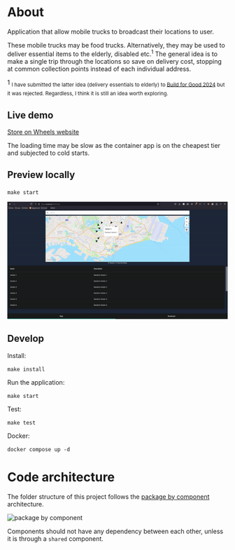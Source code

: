 # About
Application that allow mobile trucks to broadcast their locations to user.

These mobile trucks may be food trucks. Alternatively, they may be used to deliver essential items to the elderly, disabled etc.<sup>1</sup> The general idea is to make a single trip
through the locations so save on delivery cost, stopping at common collection points instead of each individual address. 

1 <sub>I have submitted the latter idea (delivery essentials to elderly) to [Build for Good 2024](https://www.build.gov.sg/) but it was rejected.
Regardless, I think it is still an idea worth exploring.</sub>

## Live demo
[Store on Wheels website](https://ca-storeonwheels-prod-sea--mqygmr1.wittymushroom-fed3288b.southeastasia.azurecontainerapps.io)

The loading time may be slow as the container app is on the cheapest tier and subjected to cold starts.

## Preview locally
`make start`

![Preview](store_on_wheels_preview.gif)

## Develop
Install:

```
make install
```

Run the application:
```
make start
```

Test:
```
make test
```

Docker:
```
docker compose up -d
```

# Code architecture
The folder structure of this project follows the [package by component](https://dzone.com/articles/package-component-and) architecture.

<img src="https://dz2cdn1.dzone.com/storage/temp/14001112-20150308-package-by-component.png" alt="package by component" height="300"/>

Components should not have any dependency between each other, unless it is through a `shared` component.
